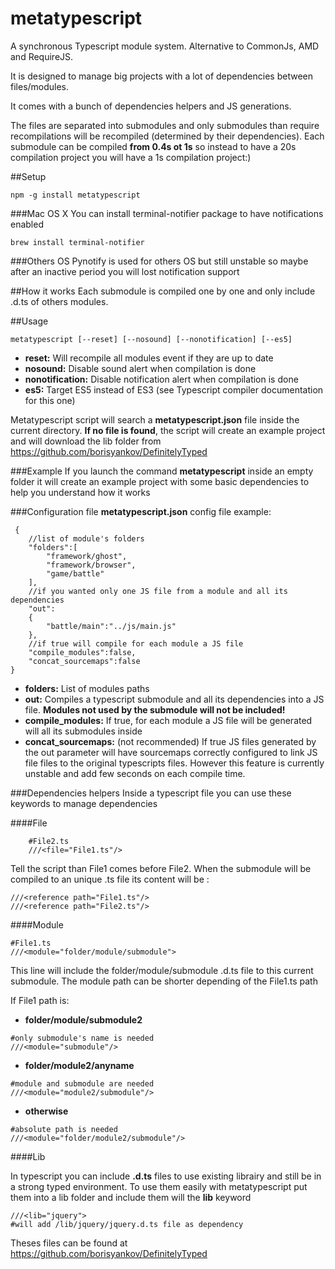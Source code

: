 metatypescript
==============

A synchronous Typescript module system. Alternative to CommonJs, AMD and RequireJS.

It is designed to manage big projects with a lot of dependencies between files/modules.

It comes with a bunch of dependencies helpers and JS generations.
 
The files are separated into submodules and only submodules than require recompilations will be recompiled (determined by their dependencies). 
Each submodule can be compiled **from 0.4s ot 1s** so instead to have a 20s compilation project you will have a 1s compilation project:)


##Setup

```
npm -g install metatypescript
```

###Mac OS X
You can install terminal-notifier package to have notifications enabled

	brew install terminal-notifier
	
###Others OS
Pynotify is used for others OS but still unstable so maybe after an inactive period you will lost notification support

##How it works
Each submodule is compiled one by one and only include .d.ts of others modules. 

##Usage
```
metatypescript [--reset] [--nosound] [--nonotification] [--es5]
```
* **reset:**  Will recompile all modules event if they are up to date
* **nosound:** Disable sound alert when compilation is done
* **nonotification:** Disable notification alert when compilation is done
* **es5:** Target ES5 instead of ES3 (see Typescript compiler documentation for this one)

Metatypescript script will search a **metatypescript.json** file inside the current directory.
**If no file is found**, the script will create an example project and will download the lib folder from https://github.com/borisyankov/DefinitelyTyped

###Example
If you launch the command **metatypescript** inside an empty folder it will create an example project with some basic dependencies to help you understand how it works


###Configuration file
**metatypescript.json** config file example:

```
 {
 	//list of module's folders
	"folders":[
		"framework/ghost", 
		"framework/browser",
		"game/battle"
	],
	//if you wanted only one JS file from a module and all its dependencies
	"out":
	{
		"battle/main":"../js/main.js"
	},
	//if true will compile for each module a JS file
	"compile_modules":false,
	"concat_sourcemaps":false
}
```
* **folders:** List of modules paths
* **out:** Compiles a typescript submodule and all its dependencies into a JS file. **Modules not used by the submodule will not be included!**
* **compile_modules:** If true, for each module a JS file will be generated will all its submodules inside 
* **concat_sourcemaps:** (not recommended) If true JS files generated by the out parameter will have sourcemaps correctly configured to link JS file files to the original typescripts files. However this feature is currently unstable and add few seconds on each compile time.

###Dependencies helpers
Inside a typescript file you can use these keywords to manage dependencies


####File
```
	#File2.ts
	///<file="File1.ts"/>
```
Tell the script than File1 comes before File2.
When the submodule will be compiled to an unique .ts file its content will be : 

	///<reference path="File1.ts"/>
	///<reference path="File2.ts"/>

####Module

	#File1.ts
	///<module="folder/module/submodule">

This line will include the folder/module/submodule .d.ts file to this current submodule. The module path can be shorter depending of the File1.ts path

If File1 path is:

* **folder/module/submodule2**

```
#only submodule's name is needed
///<module="submodule"/> 
```
* **folder/module2/anyname**

```
#module and submodule are needed
///<module="module2/submodule"/> 
```
* **otherwise**

```
#absolute path is needed
///<module="folder/module2/submodule"/> 
```
	
####Lib

In typescript you can include **.d.ts** files to use existing librairy and still be in a strong typed environment. To use them easily with metatypescript put them into a lib folder and include them will the **lib** keyword

	///<lib="jquery">
	#will add /lib/jquery/jquery.d.ts file as dependency 

Theses files can be found at https://github.com/borisyankov/DefinitelyTyped
